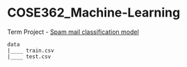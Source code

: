# COSE362_Machine-Learning

Term Project - [Spam mail classification model](https://www.kaggle.com/c/korea-university-cose362-2021-fall)

```
data
|____ train.csv
|____ test.csv
```
